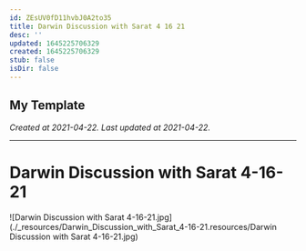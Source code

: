 ```yaml
---
id: ZEsUV0fD11hvbJ0A2to35
title: Darwin Discussion with Sarat 4 16 21
desc: ''
updated: 1645225706329
created: 1645225706329
stub: false
isDir: false
---
```

My Template
---

_Created at 2021-04-22._
_Last updated at 2021-04-22._




---

# Darwin Discussion with Sarat 4-16-21


![Darwin Discussion with Sarat 4-16-21.jpg](./_resources/Darwin_Discussion_with_Sarat_4-16-21.resources/Darwin Discussion with Sarat 4-16-21.jpg)

